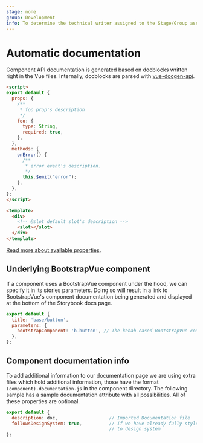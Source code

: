 ```yaml
---
stage: none
group: Development
info: To determine the technical writer assigned to the Stage/Group associated with this page, see https://about.gitlab.com/handbook/engineering/ux/technical-writing/#assignments
---
```


# Automatic documentation

Component API documentation is generated based on docblocks written right in the Vue files.
Internally, docblocks are parsed with [vue-docgen-api](https://vue-styleguidist.github.io/docs/Docgen.html).

```html
<script>
export default {
  props: {
    /**
     * foo prop's description
     */
    foo: {
      type: String,
      required: true,
    },
  },
  methods: {
    onError() {
      /**
       * error event's description.
       */
      this.$emit("error");
    },
  },
};
</script>

<template>
  <div>
    <!-- @slot default slot's description -->
    <slot></slot>
  </div>
</template>
```

[Read more about available properties](https://vue-styleguidist.github.io/docs/Documenting.html).

## Underlying BootstrapVue component

If a component uses a BootstrapVue component under the hood, we can specify it in its stories
parameters. Doing so will result in a link to BootstrapVue's component documentation being generated
and displayed at the bottom of the Storybook docs page.

```javascript
export default {
  title: 'base/button',
  parameters: {
    bootstrapComponent: 'b-button', // The kebab-cased BootstrapVue component name.
  },
};
```

## Component documentation info

To add additional information to our documentation page we are using extra files which hold
additional information, those have the format `(component).documentation.js` in the component
directory. The following sample has a sample documentation attribute with all possibilities.
All of these properties are optional.

```js
export default {
  description: doc,                   // Imported Documentation file
  followsDesignSystem: true,          // If we have already fully styled this component according
                                      // to design system
};
```
